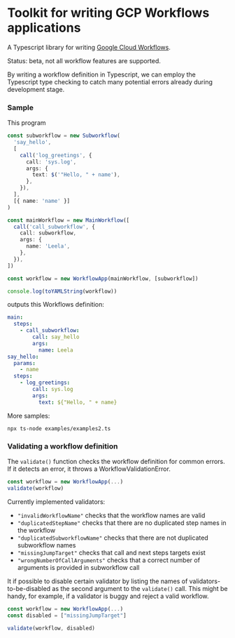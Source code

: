 # Toolkit for writing GCP Workflows applications

A Typescript library for writing [Google Cloud Workflows](https://cloud.google.com/workflows/docs/reference/syntax).

Status: beta, not all workflow features are supported.

By writing a workflow definition in Typescript, we can employ the Typescript type checking to catch many potential errors already during development stage.

### Sample

This program

```typescript
const subworkflow = new Subworkflow(
  'say_hello',
  [
    call('log_greetings', {
      call: 'sys.log',
      args: {
        text: $('"Hello, " + name'),
      },
    }),
  ],
  [{ name: 'name' }]
)

const mainWorkflow = new MainWorkflow([
  call('call_subworkflow', {
    call: subworkflow,
    args: {
      name: 'Leela',
    },
  }),
])

const workflow = new WorkflowApp(mainWorkflow, [subworkflow])

console.log(toYAMLString(workflow))
```

outputs this Workflows definition:

```yaml
main:
  steps:
    - call_subworkflow:
        call: say_hello
        args:
          name: Leela
say_hello:
  params:
    - name
  steps:
    - log_greetings:
        call: sys.log
        args:
          text: ${"Hello, " + name}
```

More samples:

```
npx ts-node examples/examples2.ts
```

### Validating a workflow definition

The `validate()` function checks the workflow definition for common errors. If it detects an error, it throws a WorkflowValidationError.

```typescript
const workflow = new WorkflowApp(...)
validate(workflow)
```

Currently implemented validators:

- `"invalidWorkflowName"` checks that the workflow names are valid
- `"duplicatedStepName"` checks that there are no duplicated step names in the workflow
- `"duplicatedSubworkflowName"` checks that there are not duplicated subworkflow names
- `"missingJumpTarget"` checks that call and next steps targets exist
- `"wrongNumberOfCallArguments"` checks that a correct number of arguments is provided in subworkflow call

It if possible to disable certain validator by listing the names of validators-to-be-disabled as the second argument to the `validate()` call. This might be handy, for example, if a validator is buggy and reject a valid workflow.

```typescript
const workflow = new WorkflowApp(...)
const disabled = ["missingJumpTarget"]

validate(workflow, disabled)
```
